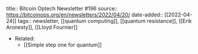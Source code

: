 title:: Bitcoin Optech Newsletter #196
source:: https://bitcoinops.org/en/newsletters/2022/04/20/
date-added:: [[2022-04-24]] 
tags:: newsletter, [[quantum computing]], [[quantum resistance]], [[Erik Aronesty]], [[Lloyd Fournier]]

- Related:
	- [[Simple step one for quantum]]